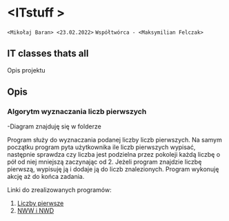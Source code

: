 # \<ITstuff  >

`<Mikołaj Baran> <23.02.2022>`
`Współtwórca - <Maksymilian Felczak>`

## IT classes thats all

Opis projektu

## Opis
### Algorytm wyznaczania liczb pierwszych
-Diagram znajduję się w folderze

Program służy do wyznaczania podanej liczby liczb pierwszych.
Na samym początku program pyta użytkownika ile liczb pierwszych wypisać, 
następnie sprawdza czy liczba jest podzielna przez pokoleji każdą liczbę o pół od niej mniejszą zaczynając od 2. 
Jeżeli program znajdzie liczbę pierwszą, wypisuję ją i dodaje ją do liczb znalezionych. 
Program wykonuję akcję aż do końca zadania.

Linki do zrealizowanych programów:

1. [Liczby pierwsze](https://github.com/MikoBass/ITstuff/tree/main/Liczby%20pierwsze)
2. [NWW i NWD](https://github.com/MikoBass/ITstuff/tree/main/NWW_i_NWD)
